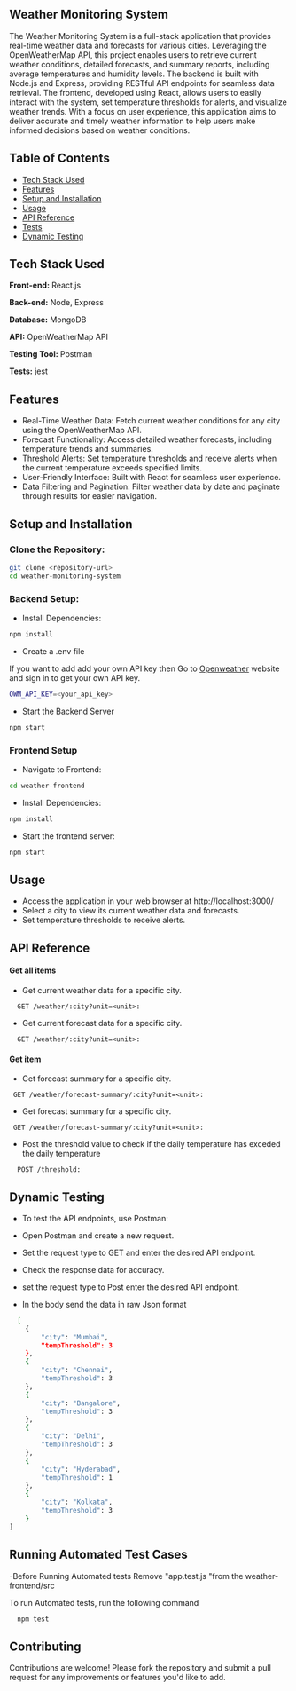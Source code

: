 
## Weather Monitoring System

The Weather Monitoring System is a full-stack application that provides real-time weather data and forecasts for various cities. Leveraging the OpenWeatherMap API, this project enables users to retrieve current weather conditions, detailed forecasts, and summary reports, including average temperatures and humidity levels. The backend is built with Node.js and Express, providing RESTful API endpoints for seamless data retrieval. The frontend, developed using React, allows users to easily interact with the system, set temperature thresholds for alerts, and visualize weather trends. With a focus on user experience, this application aims to deliver accurate and timely weather information to help users make informed decisions based on weather conditions.
## Table of Contents

- [Tech Stack Used](#Tech)
- [Features](#Features)
- [Setup and Installation](#Installation)
- [Usage](#Usage)
- [API Reference](#API_Reference)
- [Tests](#Running_Tests)
- [Dynamic Testing](#Dynamic_Testing)
## Tech Stack Used

**Front-end:** React.js

**Back-end:** Node, Express

**Database:** MongoDB

**API:** OpenWeatherMap API

**Testing Tool:** Postman

**Tests:** jest


## Features 

- Real-Time Weather Data: Fetch current weather conditions for any city using the OpenWeatherMap API.
- Forecast Functionality: Access detailed weather forecasts, including temperature trends and summaries.
- Threshold Alerts: Set temperature thresholds and receive alerts when the current temperature exceeds specified limits.
- User-Friendly Interface: Built with React for seamless user experience.
- Data Filtering and Pagination: Filter weather data by date and paginate through results for easier navigation.
## Setup and Installation

### Clone the Repository:

```bash
git clone <repository-url>
cd weather-monitoring-system

```
###  Backend Setup: 

- Install Dependencies:

```bash
npm install

```
- Create a .env file

 If you want to add add your own API key then Go to [Openweather](https://openweather.co.uk/) website and sign in to get your own API key.
```bash 
OWM_API_KEY=<your_api_key>
```
- Start the Backend Server

```bash 
npm start
```
### Frontend Setup 
- Navigate to Frontend: 
```bash
cd weather-frontend

```
- Install Dependencies:

```bash
npm install

```
- Start the frontend server:
```bash 
npm start
```
## Usage

- Access the application in your web browser at http://localhost:3000/
- Select a city to view its current weather data and forecasts.
- Set temperature thresholds to receive alerts.
## API Reference


#### Get all items

- Get current weather data for a specific city.
```http
  GET /weather/:city?unit=<unit>:
```





- Get current forecast data for a specific city.
```http
  GET /weather/:city?unit=<unit>:
```


#### Get item
- Get forecast summary for a specific city.
```http
 GET /weather/forecast-summary/:city?unit=<unit>:
```



- Get forecast summary for a specific city.
```http
 GET /weather/forecast-summary/:city?unit=<unit>:
```


- Post the threshold value to check if the daily temperature has exceded the daily temperature

```http
  POST /threshold: 
```

## Dynamic Testing 

- To test the API endpoints, use Postman:

- Open Postman and create a new request.
- Set the request type to GET and enter the desired API endpoint.
- Check the response data for accuracy.

- set the request type to Post enter the desired API endpoint.

- In the body send the data in raw Json format 

```bash
  [
    {
        "city": "Mumbai",
        "tempThreshold": 3
    },
    {
        "city": "Chennai",
        "tempThreshold": 3
    },
    {
        "city": "Bangalore",
        "tempThreshold": 3
    },
    {
        "city": "Delhi",
        "tempThreshold": 3
    },
    {
        "city": "Hyderabad",
        "tempThreshold": 1
    },
    {
        "city": "Kolkata",
        "tempThreshold": 3
    }
]

```



## Running Automated Test Cases

-Before Running Automated tests Remove "app.test.js "from the weather-frontend/src



To run Automated tests, run the following command 

```bash
  npm test
```


## Contributing

Contributions are welcome! Please fork the repository and submit a pull request for any improvements or features you'd like to add.